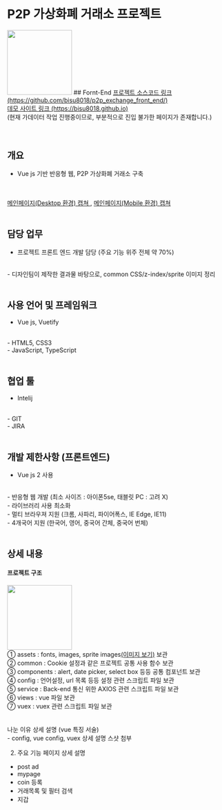 # P2P 가상화폐 거래소 프로젝트
<image src="images/prj_structure.png" style="width: 150px;">
## Fornt-End
<a href="https://github.com/bisu8018/p2p_exchange_front_end/">프로젝트 소스코드 링크 (https://github.com/bisu8018/p2p_exchange_front_end/)</a>
<br>
<a href="https://bisu8018.github.io/">데모 사이트 링크 (https://bisu8018.github.io)</a> 
<br>
(현재 가데이터 작업 진행중이므로, 부분적으로 진입 불가한 페이지가 존재합니다.)
<br>
<br>
<br>

## 개요
- Vue js 기반 반응형 웹, P2P 가상화폐 거래소 구축
<br>
<br>
<a href="images/main_page.png"> 메인페이지(Desktop 환경) 캡쳐 </a>, 
<a href="images/main_page(mobile).png">메인페이지(Mobile 환경) 캡쳐</a>
<br>
<br>

## 담당 업무
- 프로젝트 프론트 엔드 개발 담당 (주요 기능 위주 전체 약 70%)
<br>
- 디자인팀이 제작한 결과물 바탕으로, common CSS/z-index/sprite 이미지 정리
<br>
<br>

## 사용 언어 및 프레임워크
- Vue js, Vuetify
<br>
- HTML5, CSS3
<br>
- JavaScript, TypeScript
<br>
<br>

## 협업 툴
- Intelij
<br>
- GIT
<br>
- JIRA
<br>
<br>

## 개발 제한사항 (프론트엔드)
- Vue js 2 사용
<br>
- 반응형 웹 개발 (최소 사이즈 : 아이폰5se, 태블릿 PC : 고려 X)
<br>
- 라이브러리 사용 최소화
<br>
- 멀티 브라우져 지원 (크롬, 사파리, 파이어폭스, IE Edge, IE11)
<br>
- 4개국어 지원 (한국어, 영어, 중국어 간체, 중국어 번체)
<br>
<br>


## 상세 내용
<h4>프로젝트 구조</h4>
<image src="images/prj_structure.png" style="width: 150px;">
  <br>
  ① assets : fonts, images, sprite images<a href="img/sprite_image-2.232809dd.png">(이미지 보기)</a> 보관<br>
  ② common : Cookie 설정과 같은 프로젝트 공통 사용 함수 보관<br>
  ③ components : alert, date picker, select box 등등 공통 컴포넌트 보관<br>
  ④ config : 언어설정, url 목록 등등 설정 관련 스크립트 파일 보관<br>
  ⑤ service : Back-end 통신 위한 AXIOS 관련 스크립트 파일 보관<br>
  ⑥ views : vue 파일 보관<br>
  ⑦ vuex : vuex 관련 스크립트 파일 보관<br>
  <br>
  <br>
  나눈 이유 상세 설명 (vue 특징 서술)<br>
-  config, vue config, vuex 상세 설명 스샷 첨부<br>

2. 주요 기능 페이지 상세 설명
- post ad
- mypage
- coin 등록
- 거래목록 및 필터 검색
- 지갑


